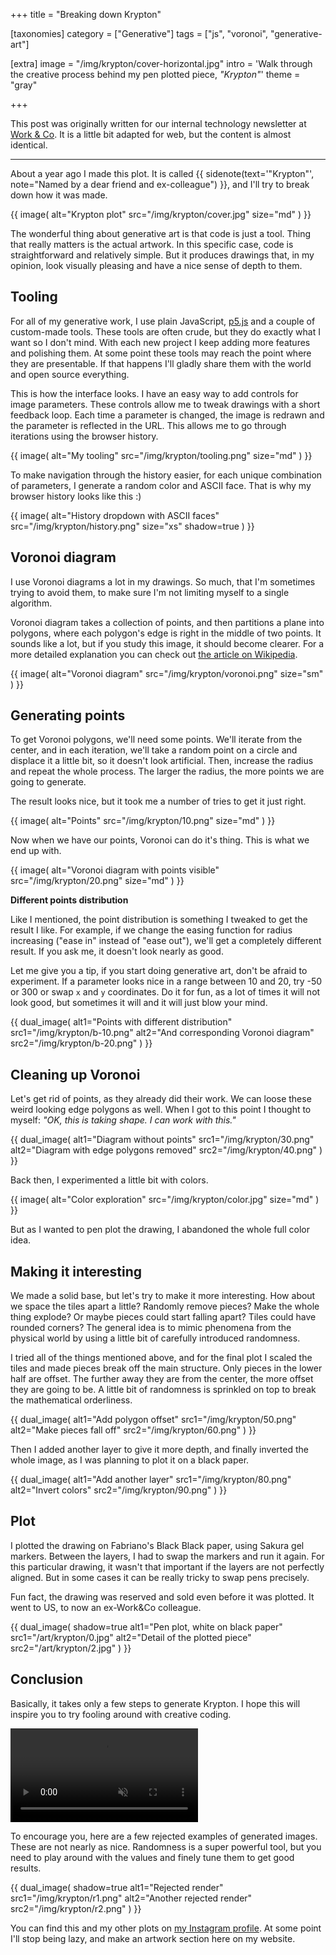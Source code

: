 +++
title = "Breaking down <span>Krypton</span>"

[taxonomies]
category = ["Generative"]
tags = ["js", "voronoi", "generative-art"]

[extra]
image = "/img/krypton/cover-horizontal.jpg"
intro = 'Walk through the creative process behind my pen plotted piece, <i>"Krypton"</i>'
theme = "gray"

+++

This post was originally written for our internal technology newsletter at [Work & Co](https://work.co). It is a little bit adapted for web, but the content is almost identical.

-----

About a year ago I made this plot. It is called {{ sidenote(text='"Krypton"', note="Named by a dear friend and ex-colleague") }}, and I'll try to break down how it was made.

{{ image(
  alt="Krypton plot"
  src="/img/krypton/cover.jpg"
  size="md"
) }}

The wonderful thing about generative art is that code is just a tool. Thing that really matters is the actual artwork. In this specific case, code is straightforward and relatively simple. But it produces drawings that, in my opinion, look visually pleasing and have a nice sense of depth to them.


## Tooling

For all of my generative work, I use plain JavaScript, [p5.js](https://p5js.org/) and a couple of custom-made tools. These tools are often crude, but they do exactly what I want so I don't mind. With each new project I keep adding more features and polishing them. At some point these tools may reach the point where they are presentable. If that happens I'll gladly share them with the world and open source everything.

This is how the interface looks. I have an easy way to add controls for image parameters. These controls allow me to tweak drawings with a short feedback loop. Each time a parameter is changed, the image is redrawn and the parameter is reflected in the URL. This allows me to go through iterations using the browser history.

{{ image(
  alt="My tooling"
  src="/img/krypton/tooling.png"
  size="md"
) }}

To make navigation through the history easier, for each unique combination of parameters, I generate a random color and ASCII face. That is why my browser history looks like this :)

{{ image(
  alt="History dropdown with ASCII faces"
  src="/img/krypton/history.png"
  size="xs"
  shadow=true
) }}


## Voronoi diagram

I use Voronoi diagrams a lot in my drawings. So much, that I'm sometimes trying to avoid them, to make sure I'm not limiting myself to a single algorithm.

Voronoi diagram takes a collection of points, and then partitions a plane into polygons, where each polygon's edge is right in the middle of two points. It sounds like a lot, but if you study this image, it should become clearer. For a more detailed explanation you can check out [the article on Wikipedia](https://en.wikipedia.org/wiki/Voronoi_diagram).

{{ image(
  alt="Voronoi diagram"
  src="/img/krypton/voronoi.png"
  size="sm"
) }}


## Generating points

To get Voronoi polygons, we'll need some points. We'll iterate from the center, and in each iteration, we'll take a random point on a circle and displace it a little bit, so it doesn't look artificial. Then, increase the radius and repeat the whole process. The larger the radius, the more points we are going to generate.

The result looks nice, but it took me a number of tries to get it just right.

{{ image(
  alt="Points"
  src="/img/krypton/10.png"
  size="md"
) }}

Now when we have our points, Voronoi can do it's thing. This is what we end up with.

{{ image(
  alt="Voronoi diagram with points visible"
  src="/img/krypton/20.png"
  size="md"
) }}

**Different points distribution**

Like I mentioned, the point distribution is something I tweaked to get the result I like. For example, if we change the easing function for radius increasing ("ease in" instead of "ease out"), we'll get a completely different result. If you ask me, it doesn't look nearly as good.

Let me give you a tip, if you start doing generative art, don't be afraid to experiment. If a parameter looks nice in a range between 10 and 20, try -50 or 300 or swap `x` and `y` coordinates. Do it for fun, as a lot of times it will not look good, but sometimes it will and it will just blow your mind.

{{ dual_image(
  alt1="Points with different distribution"
  src1="/img/krypton/b-10.png"
  alt2="And corresponding Voronoi diagram"
  src2="/img/krypton/b-20.png"
) }}

## Cleaning up Voronoi

Let's get rid of points, as they already did their work. We can loose these weird looking edge polygons as well. When I got to this point I thought to myself: *"OK, this is taking shape. I can work with this."*


{{ dual_image(
  alt1="Diagram without points"
  src1="/img/krypton/30.png"
  alt2="Diagram with edge polygons removed"
  src2="/img/krypton/40.png"
) }}


Back then, I experimented a little bit with colors.

{{ image(
  alt="Color exploration"
  src="/img/krypton/color.jpg"
  size="md"
) }}

But as I wanted to pen plot the drawing, I abandoned the whole full color idea.

## Making it interesting

We made a solid base, but let's try to make it more interesting. How about we space the tiles apart a little? Randomly remove pieces? Make the whole thing explode? Or maybe pieces could start falling apart? Tiles could have rounded corners? The general idea is to mimic phenomena from the physical world by using a little bit of carefully introduced randomness.

I tried all of the things mentioned above, and for the final plot I scaled the tiles and made pieces break off the main structure. Only pieces in the lower half are offset. The further away they are from the center, the more offset they are going to be. A little bit of randomness is sprinkled on top to break the mathematical orderliness.

{{ dual_image(
  alt1="Add polygon offset"
  src1="/img/krypton/50.png"
  alt2="Make pieces fall off"
  src2="/img/krypton/60.png"
) }}


Then I added another layer to give it more depth, and finally inverted the whole image, as I was planning to plot it on a black paper.


{{ dual_image(
  alt1="Add another layer"
  src1="/img/krypton/80.png"
  alt2="Invert colors"
  src2="/img/krypton/90.png"
) }}

## Plot

I plotted the drawing on Fabriano's Black Black paper, using Sakura gel markers. Between the layers, I had to swap the markers and run it again. For this particular drawing, it wasn't that important if the layers are not perfectly aligned. But in some cases it can be really tricky to swap pens precisely.

Fun fact, the drawing was reserved and sold even before it was plotted. It went to US, to now an ex-Work&Co colleague.

{{ dual_image(
  shadow=true
  alt1="Pen plot, white on black paper"
  src1="/art/krypton/0.jpg"
  alt2="Detail of the plotted piece"
  src2="/art/krypton/2.jpg"
) }}



## Conclusion

Basically, it takes only a few steps to generate Krypton. I hope this will inspire you to try fooling around with creative coding.


<video src="/img/krypton/output.mp4#t=0.001" playsinline controls muted class="video video--shadow"></video>


To encourage you, here are a few rejected examples of generated images. These are not nearly as nice. Randomness is a super powerful tool, but you need to play around with the values and finely tune them to get good results.

{{ dual_image(
  shadow=true
  alt1="Rejected render"
  src1="/img/krypton/r1.png"
  alt2="Another rejected render"
  src2="/img/krypton/r2.png"
) }}

You can find this and my other plots on [my Instagram profile](https://instagram.com/p/CM6sTJKH8Eu). At some point I'll stop being lazy, and make an artwork section here on my website.

